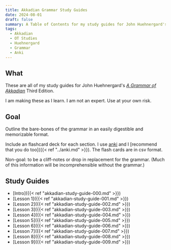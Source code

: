 ```yaml
---
title: Akkadian Grammar Study Guides
date: 2024-08-01
draft: false
summary: A Table of Contents for my study guides for John Huehnergard's Akkadian Grammar.
tags:
  - Akkadian
  - OT Studies
  - Huehnergard
  - Grammar
  - Anki
---
```


## What

These are all of my study guides for John Huehnergard's *[A Grammar of Akkadian](https://www.academia.edu/234697/2013_Key_to_A_Grammar_of_Akkadian_3rd_edition_)* Third Edition.

I am making these as I learn. I am not an expert. Use at your own risk.

## Goal

Outline the bare-bones of the grammar in an easily digestible and memorizable format.

Include an flashcard deck for each section. I use [anki](https://apps.ankiweb.net) and I [recommend that you do too]({{< ref "../anki.md" >}}). The flash cards are in csv format.

Non-goal: to be a cliff-notes or drop in replacement for the grammar. (Much of this information will be incomprehensible without the grammar.)

## Study Guides 

- [Intro]({{< ref "akkadian-study-guide-000.md" >}}) 
- [Lesson 1]({{< ref "akkadian-study-guide-001.md" >}})
- [Lesson 2]({{< ref "akkadian-study-guide-002.md" >}}) 
- [Lesson 3]({{< ref "akkadian-study-guide-003.md" >}}) 
- [Lesson 4]({{< ref "akkadian-study-guide-004.md" >}})
- [Lesson 5]({{< ref "akkadian-study-guide-005.md" >}})
- [Lesson 6]({{< ref "akkadian-study-guide-006.md" >}})
- [Lesson 7]({{< ref "akkadian-study-guide-007.md" >}})
- [Lesson 8]({{< ref "akkadian-study-guide-008.md" >}})
- [Lesson 9]({{< ref "akkadian-study-guide-009.md" >}})
